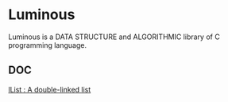 # Luminous
Luminous is a DATA STRUCTURE and ALGORITHMIC library of C programming language.

## DOC
[lList : A double-linked list](/blob/master/doc/lList.md)
